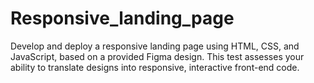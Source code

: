# Responsive_landing_page
Develop and deploy a responsive landing page using HTML, CSS, and JavaScript, based on a provided Figma design. This test assesses your ability to translate designs into responsive, interactive front-end code. 
